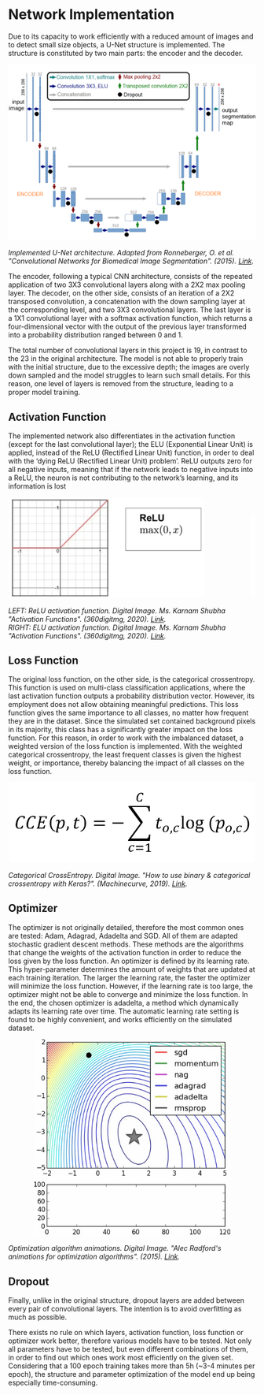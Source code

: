 # Network Implementation

Due to its capacity to work efficiently with a reduced amount of images and to detect small size objects, a U-Net structure is implemented. The structure is constituted by two main parts: the encoder and the decoder.

<p align="center">
<img src="https://github.com/aritzLizoain/CNN-Image-segmentation/blob/master/Images/Example_Images/Unet.png" width="800"/>
</p>

*Implemented U-Net architecture. Adapted from Ronneberger, O. et al. "Convolutional Networks for Biomedical Image Segmentation". (2015). [Link](https://arxiv.org/pdf/1505.04597.pdf).*

The encoder, following a typical CNN architecture, consists of the repeated application of two 3X3 convolutional layers along with a 2X2 max pooling layer. The decoder, on the other side, consists of an iteration of a 2X2 transposed convolution, a concatenation with the down sampling layer at the corresponding level, and two 3X3 convolutional layers. The last layer is a 1X1 convolutional layer with a softmax activation function, which returns a four-dimensional vector with the output of the previous layer transformed into a probability distribution ranged between 0 and 1.

The total number of convolutional layers in this project is 19, in contrast to the 23 in the original architecture. The model is not able to properly train with the initial structure, due to the excessive depth; the images are overly down sampled and the model struggles to learn such small details. For this reason, one level of layers is removed from the structure, leading to a proper model training. 

## Activation Function

The implemented network also differentiates in the activation function (except for the last convolutional layer); the ELU (Exponential Linear Unit) is applied, instead of the ReLU (Rectified Linear Unit) function, in order to deal with the ‘dying ReLU (Rectified Linear Unit) problem’.
ReLU outputs zero for all negative inputs, meaning that if the network leads to negative inputs into a ReLU, the neuron is not contributing to the network’s learning, and its information is lost

<pre>
<img src="https://github.com/aritzLizoain/CNN-Image-segmentation/blob/master/Images/Example_Images/Relu.png" width="400"/>           <img src="https://github.com/aritzLizoain/CNN-Image-segmentation/blob/master/Images/Example_Images/Elu.png" width="400"/> 
</pre>

*LEFT: ReLU activation function. Digital Image. Ms. Karnam Shubha "Activation Functions". (360digitmg, 2020). [Link](https://360digitmg.com/activation-functions-neural-networks#relu).* <br/> *RIGHT: ELU activation function. Digital Image. Ms. Karnam Shubha "Activation Functions". (360digitmg, 2020). [Link](https://360digitmg.com/activation-functions-neural-networks#relu).*

## Loss Function

The original loss function, on the other side, is the categorical crossentropy. This function is used on multi-class classification applications, where the last activation function outputs a probability distribution vector. However, its employment does not allow obtaining meaningful predictions. This loss function gives the same importance to all classes, no matter how frequent they are in the dataset. Since the simulated set contained background pixels in its majority, this class has a significantly greater impact on the loss function. For this reason, in order to work with the imbalanced dataset, a weighted version of the loss function is implemented. With the weighted categorical crossentropy, the least frequent classes is given the highest weight, or importance, thereby balancing the impact of all classes on the loss function.

<p align="center">
<img src="https://github.com/aritzLizoain/CNN-Image-segmentation/blob/master/Images/Example_Images/Crossentropy.png" width="500"/>
</p>

*Categorical CrossEntropy. Digital Image. "How to use binary & categorical crossentropy with Keras?". (Machinecurve, 2019). [Link](https://www.machinecurve.com/index.php/2019/10/22/how-to-use-binary-categorical-crossentropy-with-keras/).*

## Optimizer

The optimizer is not originally detailed, therefore the most common ones are tested: Adam, Adagrad, Adadelta and SGD. All of them are adapted stochastic gradient descent methods. These methods are the algorithms that change the weights of the activation function in order to reduce the loss given by the loss function. An optimizer is defined by its learning rate. This hyper-parameter determines the amount of weights that are updated at each training iteration. The larger the learning rate, the faster the optimizer will minimize the loss function. However, if the learning rate is too large, the optimizer might not be able to converge and minimize the loss function. In the end, the chosen optimizer is adadelta, a method which dynamically adapts its learning rate over time. The automatic learning rate setting is found to be highly convenient, and works efficiently on the simulated dataset.

<p align="center">
<img src="https://github.com/aritzLizoain/CNN-Image-segmentation/blob/master/Images/Example_Images/Optimizers.gif" width="400"/>
</p>

*Optimization algorithm animations. Digital Image. "Alec Radford's animations for optimization algorithms". (2015). [Link](http://www.denizyuret.com/2015/03/alec-radfords-animations-for.html).*

## Dropout 

Finally, unlike in the original structure, dropout layers are added between every pair of convolutional layers. The intention is to avoid overfitting as much as possible.


There exists no rule on which layers, activation function, loss function or optimizer work better, therefore various models have to be tested. Not only all parameters have to be tested, but even different combinations of them, in order to find out which ones work most efficiently on the given set. Considering that a 100 epoch training takes more than 5h (~3-4 minutes per epoch), the structure and parameter optimization of the model end up being especially time-consuming.
